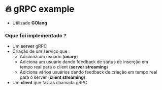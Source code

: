 # :fire: gRPC example
- Utilizado **GOlang**

### Oque foi implementado ?
- Um **server** gRPC
-  Criação de um serviço que :
	- Adiciona um usuário (**unary**)
	- Adiciona um usuário dando feedback de status de inserção em tempo real para o client (**server streaming**)
	- Adiciona vários usuários dando feedback de criação em tempo real para o server (**client streaming**)
- Um **client** que faz as chamada gRPC
